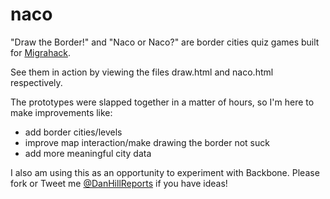 naco
====

"Draw the Border!" and "Naco or Naco?" are border cities quiz games built for [Migrahack](http://www.chicagomigrahack.com/). 

See them in action by viewing the files draw.html and naco.html respectively.

The prototypes were slapped together in a matter of hours, so I'm here to make improvements like:

+   add border cities/levels
+   improve map interaction/make drawing the border not suck
+   add more meaningful city data

I also am using this as an opportunity to experiment with Backbone. Please fork or Tweet me [@DanHillReports](http://twitter.com/danhillreports) if you have ideas!
